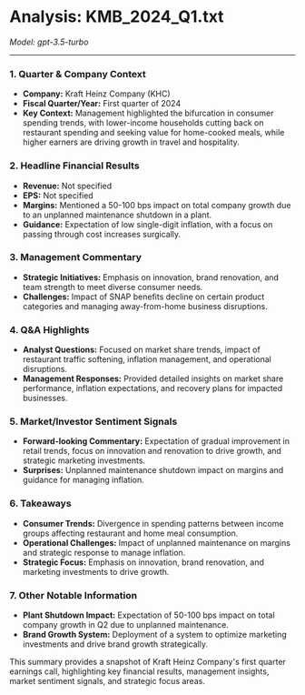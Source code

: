 # Analysis: KMB_2024_Q1.txt

*Model: gpt-3.5-turbo*

---

### 1. Quarter & Company Context
- **Company:** Kraft Heinz Company (KHC)
- **Fiscal Quarter/Year:** First quarter of 2024
- **Key Context:** Management highlighted the bifurcation in consumer spending trends, with lower-income households cutting back on restaurant spending and seeking value for home-cooked meals, while higher earners are driving growth in travel and hospitality.

### 2. Headline Financial Results
- **Revenue:** Not specified
- **EPS:** Not specified
- **Margins:** Mentioned a 50-100 bps impact on total company growth due to an unplanned maintenance shutdown in a plant.
- **Guidance:** Expectation of low single-digit inflation, with a focus on passing through cost increases surgically.

### 3. Management Commentary
- **Strategic Initiatives:** Emphasis on innovation, brand renovation, and team strength to meet diverse consumer needs.
- **Challenges:** Impact of SNAP benefits decline on certain product categories and managing away-from-home business disruptions.

### 4. Q&A Highlights
- **Analyst Questions:** Focused on market share trends, impact of restaurant traffic softening, inflation management, and operational disruptions.
- **Management Responses:** Provided detailed insights on market share performance, inflation expectations, and recovery plans for impacted businesses.

### 5. Market/Investor Sentiment Signals
- **Forward-looking Commentary:** Expectation of gradual improvement in retail trends, focus on innovation and renovation to drive growth, and strategic marketing investments.
- **Surprises:** Unplanned maintenance shutdown impact on margins and guidance for managing inflation.

### 6. Takeaways
- **Consumer Trends:** Divergence in spending patterns between income groups affecting restaurant and home meal consumption.
- **Operational Challenges:** Impact of unplanned maintenance on margins and strategic response to manage inflation.
- **Strategic Focus:** Emphasis on innovation, brand renovation, and marketing investments to drive growth.

### 7. Other Notable Information
- **Plant Shutdown Impact:** Expectation of 50-100 bps impact on total company growth in Q2 due to unplanned maintenance.
- **Brand Growth System:** Deployment of a system to optimize marketing investments and drive brand growth strategically.

This summary provides a snapshot of Kraft Heinz Company's first quarter earnings call, highlighting key financial results, management insights, market sentiment signals, and strategic focus areas.